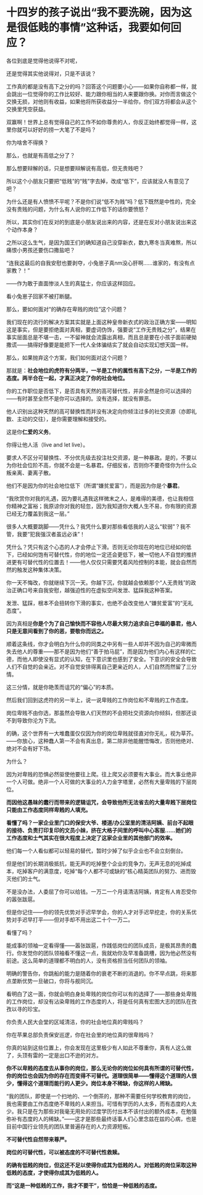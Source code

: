 # 十四岁的孩子说出“我不要洗碗，因为这是很低贱的事情”这种话，我要如何回应？

各位到底是觉得他说得不对呢，

还是觉得其实他说得对，只是不该说？

工作真的都是没有高下之分的吗？回答这个问题要小心——如果你自称都一样，就会跳出一位觉得你的工作比较好、能力跟你相当的人来要跟你换。对你而言做这个交换无损，对他则有收益，如果他将所获收益分一半给你，你们双方将都会从这个交换里凭空获益。

双赢啊！世界上总有觉得自己的工作不如你尊贵的人，你反正始终都觉得一样，这里你就可以好好的捞一大笔了不是吗？

你为啥舍不得换？

那么，也就是有高低之分了？

那么想要辩解的话，只是想要辩解说有高低，但无贵贱吧？

所以这个小朋友只要把“低贱”的“贱”字去掉，改成“低下”，应该就没人有意见了吧？

为什么还是有人愤愤不平呢？不是你们说“低不为贱”吗？低下既然是中性的，完全没有贵贱的问题，为什么有人说你的工作低下的话你要愤怒？

所以，其实你们在反对的到底是小朋友说出来的内容，还是在反对小朋友说出来这个动作本身？

之所以这么生气，是因为国王们的确知道自己没穿新衣，数九寒冬当真难熬，所以痛恨小男孩还要伤口撒盐吧？

“连我这最后的自我安慰也要剥夺，小兔崽子真nm没心肝啊……谁家的，有没有点家教？！”

——作为敢于直面惨淡人生的真猛士，你应该这样回应。

看小兔崽子回家不被打断腿。

那么，要如何面对“的确存在卑贱的岗位”这个问题？

我们现在的流行的解决方案其实就是上面这种皇帝新衣式的政治正确方案——明知这是事实，但是要拒绝面对真相，要虚词伪饰，强要说“工作无贵贱之分”，结果在事实层面总是不堪一击，一不留神就会流露出真相，而且总是要在小孩子面前硬拗撒谎——搞得好像要是能把下一代人全体骗结实了就会自动实现幻想天国一样。

那么，如果抛弃这个方案，我们如何面对这个问题？

那就是：**社会地位的虎符有分两半，一半是工作的属性有高下之分，一半是工作的态度。两半合在一起，才真正决定了你的社会地位。**

你的工作职位是否低下，是否具有天然的高可替代性，并非全然是你可以选择的——有时甚至全然不是你可以选择的。没有选择，就没有罪恶。

他人识别出这种天然的高可替换性而并没有决定向你倾注过多的社交资源（亦即礼数、主动的交往），是你需要理解和接受的。

这是你**仁爱的义务**。

你得让他人活（live and let live）。

要求人不区分可替换性、不分优先级去投注社交资源，是一种暴政。是的，不要以为你社会位阶不高，你就不会是一名暴君。仔细反省，否则你不要奇怪你为什么众叛亲离、妻离子散。

他们不是因为你的社会地位低下（所谓“嫌贫爱富”），而是因为你是个**暴君**。

“我欣赏你对我的礼遇，因为要礼遇我这样微末之人，是难得的美德，也让我相信你精神之富裕；我原谅你对我的轻忽，因为我知道你大概人生不易，你有限的资源已经无力覆盖到我这一层。”

很多人大概要跳脚——凭什么？我凭什么要对那些看低我的人这么“软弱”？我不管，我要“犯我强汉者虽远必诛”！

凭什么？凭只有这个心态的人才会停止下滑。否则无论你现在的地位已经如何低下，已经如何饱有可替代性，你的地位一定还会更低下，被一切他人不自觉的推挤进更有可替代性的位置去！——他人仅仅只需要凭着风险控制的本能，就会自然而然的触发这种集体决策。

你一天不悔改，你就继续下沉一天。你越下沉，你就越会依赖那个“人无贵贱”的政治正确口号来自我安慰，越强迫性的在虚拟空间发泄、猛踩我这种答案。

发泄、猛踩，根本不会扭转你下滑的事实，也绝不会改变他人“嫌贫爱富”的“无礼态度”。

因为真相是**你是个为了自己愉快而不容他人尽最大努力追求自己幸福的暴君，他人只是无意间看到了你的恶，要敬你而远之。**

顺着这条线，你才会明白为什么你的同类之中另有一些人却并不因为自己的卑微而失去他人的尊重——那不是因为他们“善于拍马屁”，而是因为他们内心有这样的仁德，而他人即使没有显式的认知，在下意识里也感到了安全。下意识的安全会导致人们不自觉的会亲近。对不自觉安排得离自己更亲近的人，人们自然而然留了三分情。

这三分情，就是你艳羡而诅咒的“偏心”的本质。

然后我们回到这虎符的另一半上，说一说卑贱的工作岗位和不卑贱的工作态度。

岗位卑贱不由你选，那虽然会导致人们天然的不会把社交资源向你倾斜，但那还谈不到导致你沦为下流。

的确，这个世界有一大堆蠢蛋仅仅因为你的岗位卑贱就径直对你无礼，视为草芥。——你放心，这种蠢人第一不会有真出息，第二除非他能醒悟悔改，否则他绝对、绝对不会有好下场。

为什么？

因为对卑贱的恐惧必然驱使他要往上爬。往上爬又必须要有大事业。而大事业绝非一个人可做。绝非一个人可做的大事业的人力金字塔里，必然有大量卑贱的下层岗位。

**而因他这愚昧的蠢行而带来的逻辑诅咒，会导致他所无法省去的大量卑贱下层岗位只能由工作态度同样卑贱的人填充。**

**看懂了吗？一家企业里门口的保安大爷、楼道/办公室里的清洁阿姨、前台不起眼的接待、负责打印复印的文员小妹，挤在大格子间里的呼叫中心客服……她们的工作态度和士气其实在很大程度上决定了这家企业里的其他部门的效率。**

他们每一个人看似都可以轻易的替代，暂时少掉了似乎企业也不会立刻倒台。

但是他们的长期消极抵抗，能无声的吃掉整个企业的竞争力，无声无息的吃掉成本，吃掉客户的满意度，吃掉“每个人都不可或缺的”核心精英团队的努力、进而毁灭他们的士气。

不是没办法，人委屈了你可以给钱。一万二一个月请清洁阿姨，肯定有人肯忍受你的嚣张跋扈。

但是你记住——你的领先优势对手迟早学会，你的人才对手迟早挖走，你的关系优势对手迟早打平——但对手却不用出这二十个一万二。

看懂了吗？

能成事的领袖一定看得懂——嚣张跋扈，作践低岗位的团队成员，是极其昂贵的蠢行。你发觉你的团队领袖看不懂这一点，我就劝你及早准备跳槽，因为他必然没有前途。这么简单的道理都不明白的人，没有资格担当任何团队的领袖。

明确的警告你，你跳船的能力是随着你的衰老不断的消退的。你不早点跳，将来那点垄断优势一旦破口，你将与舰同沉。

看明白了这一面，你就会明白身处卑贱的岗位你可以有的选择了——那些身处卑贱的工作岗位，却没有沾染卑贱的工作态度的人，将是任何真有宏图大志的团队在孜孜以寻的珍宝。

你负责人民大会堂的区域清洁，你的社会地位真的卑贱吗？

你在苹果总部负责保安巡逻，你在社会里的地位真的很卑贱吗？

你真的站到这些位置上，你会发现在这里极少有人如此不尊重你，真有人这么做了，头顶有雷的一定是出口不逊的对方。

**你不以卑贱的态度去从事你的岗位，那么无论你的岗位如何具有所谓的可替代性，你的岗位也会因为你的存在而变得不可替代。道理很简单——懂得这个道理的人很少，懂得这个道理而能行的人更少。岗位本身不稀缺，你这样的人稀缺。**

“我的团队，即使是一个扫地的、一个倒茶的，那种不需要任何学校教育的岗位，我也需要由工作态度绝不卑贱的人来担当。可惜有学历的人太多，而有态度的人太少。我只是在为那些对我毫无用处的过度学历付出本不该付出的额外成本，在勉强弥补有态度的人的稀缺。”——这才是那些最终话事人们心里念兹在兹的心病，也是目前中国行业领先的团队里普遍存在的人力资源短板。

**不可替代性自然带来尊严。**

**岗位的可替代性，可以被态度的不可替代性救赎。**

**的确有低贱的岗位，但这还不足以使得你成其为低贱的人。对低贱的岗位采取这种低贱的态度，才使得你成其为低贱的人。**

**而“这是一种低贱的工作，我才不要干”，恰恰是一种低贱的态度。**



